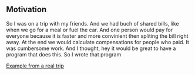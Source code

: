 ## Motivation
So I was on a trip with my friends. And we had buch of shared bills, like when we go for a meal or fuel the car. And one person would pay for everyone because it is faster and more convinient then spliting the bill right away. At the end we would calculate compensations for people who paid. It was cumbersome work. And I thought, hey it would be great to have a program that does this. So I wrote that program 

[Example from a real trip](https://github.com/furkhat/shared-bills-splitter/blob/master/test_splitter.py#L31)
